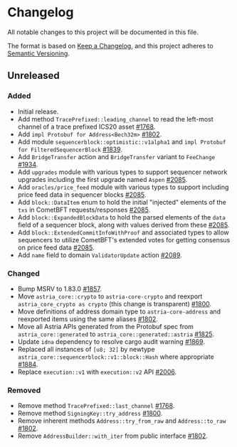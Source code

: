 <!-- markdownlint-disable no-duplicate-heading -->

# Changelog

All notable changes to this project will be documented in this file.

The format is based on [Keep a Changelog](https://keepachangelog.com/en/1.1.0/),
and this project adheres to [Semantic Versioning](https://semver.org/spec/v2.0.0.html).

## Unreleased

### Added

- Initial release.
- Add method `TracePrefixed::leading_channel` to read the left-most channel of
  a trace prefixed ICS20 asset [#1768](https://github.com/astriaorg/astria/pull/1768).
- Add `impl Protobuf for Address<Bech32m>` [#1802](https://github.com/astriaorg/astria/pull/1802).
- Add module `sequencerblock::optimistic::v1alpha1`
  and `impl Protobuf for FilteredSequencerBlock` [#1839](https://github.com/astriaorg/astria/pull/1839).
- Add `BridgeTransfer` action and `BridgeTransfer` variant to `FeeChange`
  [#1934](https://github.com/astriaorg/astria/pull/1934).
- Add `upgrades` module with various types to support sequencer network upgrades
  including the first upgrade named `Aspen` [#2085](https://github.com/astriaorg/astria/pull/2085).
- Add `oracles/price_feed` module with various types to support including
  price feed data in sequencer blocks [#2085](https://github.com/astriaorg/astria/pull/2085).
- Add `block::DataItem` enum to hold the initial "injected" elements of the
  `txs` in CometBFT requests/responses [#2085](https://github.com/astriaorg/astria/pull/2085).
- Add `block::ExpandedBlockData` to hold the parsed elements of the `data` field
  of a sequencer block, along with values derived from these [#2085](https://github.com/astriaorg/astria/pull/2085).
- Add `block::ExtendedCommitInfoWithProof` and associated types to allow
  sequencers to utilize CometBFT's extended votes for getting consensus on price
  feed data [#2085](https://github.com/astriaorg/astria/pull/2085).
- Add `name` field to domain `ValidatorUpdate` action [#2089](https://github.com/astriaorg/astria/pull/2089).

### Changed

- Bump MSRV to 1.83.0 [#1857](https://github.com/astriaorg/astria/pull/1857).
- Move `astria_core::crypto` to `astria-core-crypto` and reexport
  `astria_core_crypto as crypto` (this change is transparent)
  [#1800](https://github.com/astriaorg/astria/pull/1800/).
- Move definitions of address domain type to `astria-core-address` and
  reexported items using the same aliases [#1802](https://github.com/astriaorg/astria/pull/1802).
- Move all Astria APIs generated from the Protobuf spec from
  `astria_core::generated` to `astria_core::generated::astria`
  [#1825](https://github.com/astriaorg/astria/pull/1825).
- Update `idna` dependency to resolve cargo audit warning [#1869](https://github.com/astriaorg/astria/pull/1869).
- Replaced all instances of `[u8; 32]` by newtype
  `astria_core::sequencerblock::v1::block::Hash` where appropriate [#1884](https://github.com/astriaorg/astria/pull/1884).
- Replace `execution::v1` with `execution::v2` API [#2006](https://github.com/astriaorg/astria/pull/2006).

### Removed

- Remove method `TracePrefixed::last_channel` [#1768](https://github.com/astriaorg/astria/pull/1768).
- Remove method `SigningKey::try_address` [#1800](https://github.com/astriaorg/astria/pull/1800/).
- Remove inherent methods `Address::try_from_raw` and `Address::to_raw`
  [#1802](https://github.com/astriaorg/astria/pull/1802).
- Remove `AddressBuilder::with_iter` from public interface [#1802](https://github.com/astriaorg/astria/pull/1802).
